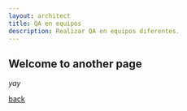 ```yaml
---
layout: architect
title: QA en equipos
description: Realizar QA en equipos diferentes.
---
```


## Welcome to another page

_yay_

[back](./index.md)
